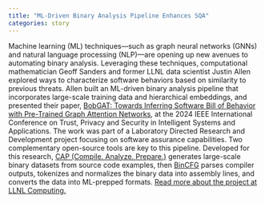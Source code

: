 ```yaml
---
title: "ML-Driven Binary Analysis Pipeline Enhances SQA"
categories: story
---
```


Machine learning (ML) techniques—such as graph neural networks (GNNs) and natural language processing (NLP)—are opening up new avenues to automating binary analysis. Leveraging these techniques, computational mathematician Geoff Sanders and former LLNL data scientist Justin Allen explored ways to characterize software behaviors based on similarity to previous threats. Allen built an ML-driven binary analysis pipeline that incorporates large-scale training data and hierarchical embeddings, and presented their paper, [BobGAT: Towards Inferring Software Bill of Behavior with Pre-Trained Graph Attention Networks](https://www.osti.gov/servlets/purl/2475272), at the 2024 IEEE International Conference on Trust, Privacy and Security in Intelligent Systems and Applications. The work was part of a Laboratory Directed Research and Development project focusing on software assurance capabilities. Two complementary open-source tools are key to this pipeline. Developed for this research, [CAP (Compile. Analyze. Prepare.)](https://github.com/LLNL/CAP) generates large-scale binary datasets from source code examples, then [BinCFG](https://github.com/LLNL/BinCFG) parses compiler outputs, tokenizes and normalizes the binary data into assembly lines, and converts the data into ML-prepped formats. [Read more about the project at LLNL Computing.](https://computing.llnl.gov/about/newsroom/ml-driven-binary-analysis-pipeline)

